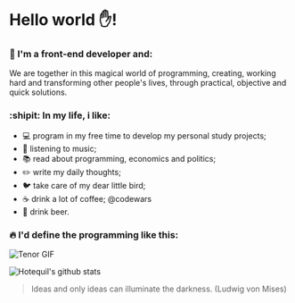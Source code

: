 # Hello world :hand:!

### :man: I'm a front-end developer and:

We are together in this magical world of programming, creating, working hard and transforming other people's lives, through practical, objective and quick solutions.

### :shipit: In my life, i like:

- :computer: program in my free time to develop my personal study projects;
- :minidisc: listening to music;
- :books: read about programming, economics and politics;
- :pencil2: write my daily thoughts;
- :bird: take care of my dear little bird;
- :coffee: drink a lot of coffee; @codewars
- :beers: drink beer.

### :fire: I'd define the programming like this:

![Tenor GIF](https://media.tenor.com/images/cdda4d937ceb893c7c6ce3963d55f4b2/tenor.gif)

![Hotequil's github stats](https://github-readme-stats.anuraghazra1.vercel.app/api?username=hotequil&show_icons=true&hide_border=false)

> Ideas and only ideas can illuminate the darkness. (Ludwig von Mises)

<!--
**hotequil/hotequil** is a ✨ _special_ ✨ repository because its `README.md` (this file) appears on your GitHub profile.

Here are some ideas to get you started:

- 🔭 I’m currently working on ...
- 🌱 I’m currently learning ...
- 👯 I’m looking to collaborate on ...
- 🤔 I’m looking for help with ...
- 💬 Ask me about ...
- 📫 How to reach me: ...
- 😄 Pronouns: ...
- ⚡ Fun fact: ...
-->
